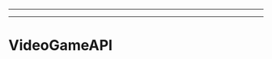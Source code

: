 ------------------------------------------------------------------------------------------
-------------------------------------------------------
# VideoGameAPI
